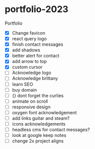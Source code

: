 # portfolio-2023

Portfolio

-   [x] Change favicon
-   [x] react query logo
-   [x] finish contact messages
-   [x] add shadows
-   [x] better alert for contact
-   [x] add arrow to top
-   [x] custom cursor
-   [ ] Acknowledge logo
-   [ ] Acknowledge brittany
-   [ ] learn SEO
-   [ ] buy domain
-   [ ] {} dont forget the curlies
-   [ ] animate on scroll
-   [ ] responsive design
-   [ ] oxygen font acknowledgement
-   [ ] add links guitar and steam?
-   [ ] icons acknowledgements
-   [ ] headless cms for contact messages?
-   [ ] look at google keep notes
-   [ ] change 2x project aligns
